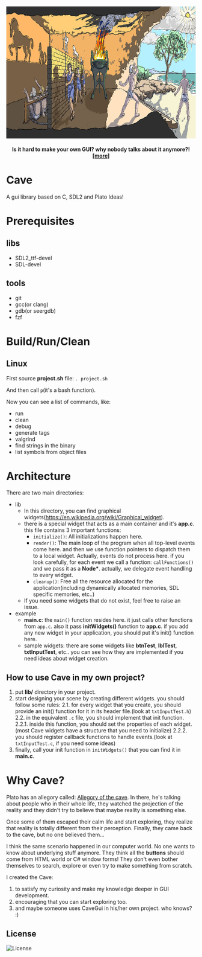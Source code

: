 <h1 align="center">
    <img src="assets/cave.jpg" align="center" width="700" height="350"/>
    <br/>
    <h4 align="center">Is it hard to make your own GUI? why nobody talks about it anymore?! <a href="https://en.wikipedia.org/wiki/Allegory_of_the_cave">[more]</a></h4>
</h1>

# Cave
A gui library based on C, SDL2 and Plato Ideas!

# Prerequisites
## libs
- SDL2_ttf-devel
- SDL-devel

## tools
- git
- gcc(or clang)
- gdb(or seergdb)
- fzf

# Build/Run/Clean
## Linux
First source **project.sh** file:
`. project.sh`

And then call `p`(it's a bash function).

Now you can see a list of commands, like:
- run
- clean
- debug
- generate tags
- valgrind
- find strings in the binary
- list symbols from object files

# Architecture
There are two main directories:
- lib
  - In this directory, you can find graphical widgets(https://en.wikipedia.org/wiki/Graphical_widget).
  - there is a special widget that acts as a main container and it's **app.c**. this file contains 3 important functions:
    - `initialize()`: All initializations happen here.
    - `render()`: The main loop of the program when all top-level events come here. and then we use function pointers to dispatch them to a local widget.
      Actually, events do not process here. if you look carefully, for each event we call a function: `callFunctions()` and we pass it as a __Node*__. actually, we delegate event handling to every widget.
    - `cleanup()`: Free all the resource allocated for the application(including dynamically allocated memories, SDL specific memories, etc..)
  - If you need some widgets that do not exist, feel free to raise an issue.
- example
  - **main.c**: the `main()` function resides here. it just calls other functions from `app.c`. also it pass __initWidgets()__ function to **app.c**.
    if you add any new widget in your application, you should put it's init() function here.
  - sample widgets: there are some widgets like __btnTest__, __lblTest__, __txtInputTest__, etc..
    you can see how they are implemented if you need ideas about widget creation.

## How to use Cave in my own project?
1. put **lib/** directory in your project.
2. start designing your scene by creating different widgets. you should follow some rules:
  2.1. for every widget that you create, you should provide an init() function for it in its header file.(look at `txtInputTest.h`)
  2.2. in the equivalent `.c` file, you should implement that init function.
    2.2.1. inside this function, you should set the properties of each widget.(most Cave widgets have a structure that you need to initialize)
    2.2.2. you should register callback functions to handle events.(look at `txtInputTest.c`, if you need some ideas)
3. finally, call your init function in `initWidgets()` that you can find it in **main.c**.

# Why Cave?
Plato has an allegory called: [Allegory of the cave](https://en.wikipedia.org/wiki/Allegory_of_the_cave). In there, he's talking about people who in their whole life, they watched the projection of the reality
and they didn't try to believe that maybe reality is something else.

Once some of them escaped their calm life and start exploring, they realize that reality is totally different from their perception. Finally, they came back to the cave, but no one believed them...

I think the same scenario happened in our computer world. No one wants to know about underlying stuff anymore. They think all the **buttons** should come from HTML world or C# window forms!
They don't even bother themselves to search, explore or even try to make something from scratch.

I created the Cave:
1. to satisfy my curiosity and make my knowledge deeper in GUI development.
2. encouraging that you can start exploring too.
3. and maybe someone uses CaveGui in his/her own project. who knows? :)

## License
![License](https://img.shields.io/github/license/LinArcX/cave.svg)
